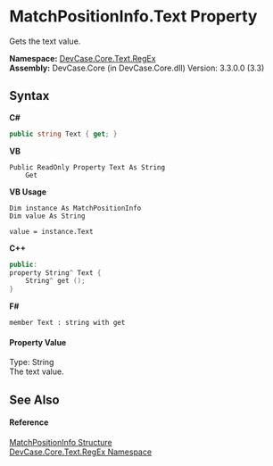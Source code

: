 # MatchPositionInfo.Text Property 
 

Gets the text value.

**Namespace:**&nbsp;<a href="N_DevCase_Core_Text_RegEx">DevCase.Core.Text.RegEx</a><br />**Assembly:**&nbsp;DevCase.Core (in DevCase.Core.dll) Version: 3.3.0.0 (3.3)

## Syntax

**C#**<br />
``` C#
public string Text { get; }
```

**VB**<br />
``` VB
Public ReadOnly Property Text As String
	Get
```

**VB Usage**<br />
``` VB Usage
Dim instance As MatchPositionInfo
Dim value As String

value = instance.Text

```

**C++**<br />
``` C++
public:
property String^ Text {
	String^ get ();
}
```

**F#**<br />
``` F#
member Text : string with get

```


#### Property Value
Type: String<br />The text value.

## See Also


#### Reference
<a href="T_DevCase_Core_Text_RegEx_MatchPositionInfo">MatchPositionInfo Structure</a><br /><a href="N_DevCase_Core_Text_RegEx">DevCase.Core.Text.RegEx Namespace</a><br />
